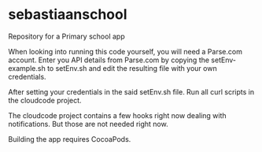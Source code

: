 sebastiaanschool
================

Repository for a Primary school app

When looking into running this code yourself, you will need a Parse.com account. Enter you API details from Parse.com by copying the setEnv-example.sh to setEnv.sh and edit the resulting file with your own credentials.

After setting your credentials in the said setEnv.sh file. Run all curl scripts in the cloudcode project.

The cloudcode project contains a few hooks right now dealing with notifications. But those are not needed right now.

Building the app requires CocoaPods.
